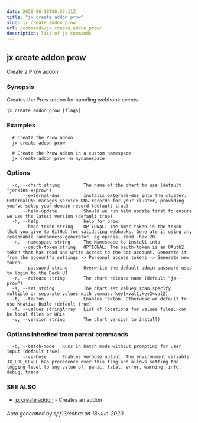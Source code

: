```yaml
---
date: 2020-06-18T00:57:11Z
title: "jx create addon prow"
slug: jx_create_addon_prow
url: /commands/jx_create_addon_prow/
description: list of jx commands
---
```

## jx create addon prow

Create a Prow addon

### Synopsis

Creates the Prow addon for handling webhook events

```
jx create addon prow [flags]
```

### Examples

```
  # Create the Prow addon
  jx create addon prow
  
  # Create the Prow addon in a custom namespace
  jx create addon prow -n mynamespace
```

### Options

```
  -c, --chart string         The name of the chart to use (default "jenkins-x/prow")
      --external-dns         Installs external-dns into the cluster. ExternalDNS manages service DNS records for your cluster, providing you've setup your domain record (default true)
      --helm-update          Should we run helm update first to ensure we use the latest version (default true)
  -h, --help                 help for prow
      --hmac-token string    OPTIONAL: The hmac-token is the token that you give to GitHub for validating webhooks. Generate it using any reasonable randomness-generator, eg openssl rand -hex 20
  -n, --namespace string     The Namespace to install into
      --oauth-token string   OPTIONAL: The oauth-token is an OAuth2 token that has read and write access to the bot account. Generate it from the account's settings -> Personal access tokens -> Generate new token.
      --password string      Overwrite the default admin password used to login to the Deck UI
  -r, --release string       The chart release name (default "jx-prow")
  -s, --set string           The chart set values (can specify multiple or separate values with commas: key1=val1,key2=val2)
  -t, --tekton               Enables Tekton. Otherwise we default to use Knative Build (default true)
  -f, --values stringArray   List of locations for values files, can be local files or URLs
  -v, --version string       The chart version to install)
```

### Options inherited from parent commands

```
  -b, --batch-mode   Runs in batch mode without prompting for user input (default true)
      --verbose      Enables verbose output. The environment variable JX_LOG_LEVEL has precedence over this flag and allows setting the logging level to any value of: panic, fatal, error, warning, info, debug, trace
```

### SEE ALSO

* [jx create addon](/commands/jx_create_addon/)	 - Creates an addon

###### Auto generated by spf13/cobra on 18-Jun-2020
